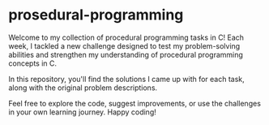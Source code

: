 # prosedural-programming
Welcome to my collection of procedural programming tasks in C! Each week, I tackled a new challenge designed to test my problem-solving abilities and strengthen my understanding of procedural programming concepts in C.

In this repository, you'll find the solutions I came up with for each task, along with the original problem descriptions.

Feel free to explore the code, suggest improvements, or use the challenges in your own learning journey. Happy coding!
